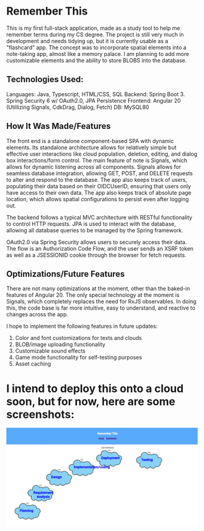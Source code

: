 # Remember This
This is my first full-stack application, made as a study tool to help me remember terms during my CS degree.
The project is still very much in development and needs tidying up, but it is currently usable as a "flashcard" app. The concept was to incorporate spatial elements into a note-taking app, almost like a memory palace. I am planning to add more customizable elements and the ability to store BLOBS into the database.

## Technologies Used: 
Languages: Java, Typescript, HTML/CSS, SQL
Backend: Spring Boot 3. Spring Security 6 w/ OAuth2.0, JPA Persistence
Frontend: Angular 20 (Utillizing Signals, CdkDrag, Dialog, Fetch)
DB: MySQL80

## How It Was Made/Features
The front end is a standalone component-based SPA with dynamic elements. Its standalone architecture allows for relatively simple but effective user interactions like cloud population, deletion, editing, and dialog box interactions/form control. 
The main feature of note is Signals, which allows for dynamic listening across all components. Signals allows for seamless database integration, allowing GET, POST, and DELETE requests to alter and respond to the database. The app also keeps track of users, populating their data based on their OIDCUserID, ensuring that users only have access to their own data. The app also keeps track of absolute page location, which allows spatial configurations to persist even after logging out. 

The backend follows a typical MVC architecture with RESTful functionality to control HTTP requests. JPA is used to interact with the database, allowing all database queries to be managed by the Spring framework.

OAuth2.0 via Spring Security allows users to securely access their data. The flow is an Authorization Code Flow, and the user sends an XSRF token as well as a JSESSIONID cookie through the browser for fetch requests.

## Optimizations/Future Features
There are not many optimizations at the moment, other than the baked-in features of Angular 20. The only special technology at the moment is Signals, which completely replaces the need for RxJS observables. In doing this, the code base is far more intuitive, easy to understand, and reactive to changes across the app.

I hope to implement the following features in future updates: 
1) Color and font customizations for texts and clouds
2) BLOB/image uploading functionality
3) Customizable sound effects
4) Game mode functionality for self-testing purposes
5) Asset caching

# I intend to deploy this onto a cloud soon, but for now, here are some screenshots:

![screenshot](readme_images/RememberThisScreenshot.jpg)
